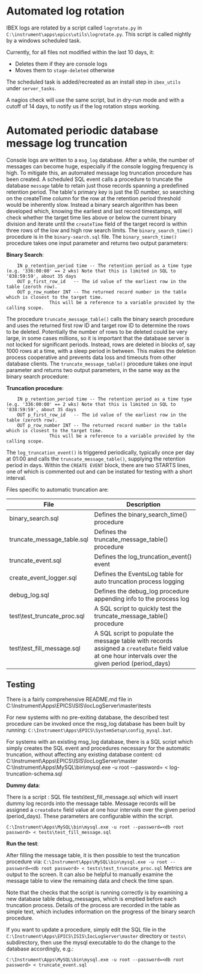 # Automated log rotation

IBEX logs are rotated by a script called `logrotate.py` in `C:\instrument\apps\epics\utils\logrotate.py`. This script is called nightly by a windows scheduled task. 

Currently, for all files not modified within the last 10 days, it:
- Deletes them if they are console logs
- Moves them to `stage-deleted` otherwise


The scheduled task is added/recreated as an install step in `ibex_utils` under `server_tasks`.

A nagios check will use the same script, but in dry-run mode and with a cutoff of 14 days, to notify us if the log rotation stops working.


# Automated periodic database message log truncation
Console logs are written to a `msg_log` database. After a while, the number of messages can become huge, especially if the console logging frequency is high. To mitigate this, an automated message log truncation procedure has been created. A scheduled SQL event calls a procedure to truncate the database `message` table to retain just those records spanning a predefined retention period.
The table's primary key is just the ID number, so searching on the createTime column for the row at the retention period threshold would be inherently slow. Instead a binary search algorithm has been developed which, knowing the earliest and last record timestamps, will check whether the target time lies above or below the current binary division and iterate until the `createTime` field of the target record is within three rows of the low and high row search limits. The `binary_search_time()` procedure is in the `binary-search.sql` file.
The `binary_search_time()` procedure takes one input parameter and returns two output parameters:

**Binary Search**:
```
    IN p_retention_period time -- The retention period as a time type (e.g. '336:00:00' == 2 wks) Note that this is limited in SQL to '838:59:59', about 35 days
    OUT p_first_row_id   -- The id value of the earliest row in the table (zeroth row).
    OUT p_row_number INT -- The returned record number in the table which is closest to the target time.
 			    This will be a reference to a variable provided by the calling scope.
```
The procedure `truncate_message_table()` calls the binary search procedure and uses the returned first row ID and target row ID to determine the rows to be deleted. Potentially the number of rows to be deleted could be very large, in some cases millions, so it is important that the database server is not locked for significant periods. Instead, rows are deleted in blocks of, say 1000 rows at a time, with a sleep period in between. This makes the deletion process cooperative and prevents data loss and timeouts from other database clients.
The `truncate_message_table()` procedure takes one input parameter and returns two output parameters, in the same way as the binary search procedure:

**Truncation procedure**:
```
    IN p_retention_period time -- The retention period as a time type (e.g. '336:00:00' == 2 wks) Note that this is limited in SQL to '838:59:59', about 35 days
    OUT p_first_row_id   -- The id value of the earliest row in the table (zeroth row).
    OUT p_row_number INT -- The returned record number in the table which is closest to the target time.
 			    This will be a reference to a variable provided by the calling scope.
```

The `log_truncation_event()` is triggered periodically, typically once per day at 01:00 and calls the `truncate_message_table()`, supplying the retention period in days. Within the `CREATE EVENT` block, there are two STARTS lines, one of which is commented out and can be instated for testing with a short interval. 

Files specific to automatic truncation are:

| File | Description |
| -----| ----------- |
| binary_search.sql | Defines the binary_search_time() procedure |
| truncate_message_table.sql | Defines the truncate_message_table() procedure |
| truncate_event.sql | Defines the log_truncation_event() event |
| create_event_logger.sql | Defines the EventsLog table for auto truncation process logging |
| debug_log.sql | Defines the debug_log procedure appending info to the process log |
| test\test_truncate_proc.sql | A SQL script to quickly test the truncate_message_table() procedure |
| test\test_fill_message.sql | A SQL script to populate the message table with records assigned a `createDate` field value at one hour intervals over the given period (period_days)  |

## Testing
There is a fairly comprehensive README.md file in C:\Instrument\Apps\EPICS\ISIS\IocLogServer\master\tests

For new systems with no pre-exiting database, the described test procedure can be invoked once the msg_log database has been built by running: `C:\Instrument\Apps\EPICS\SystemSetup\config_mysql.bat`.

For systems with an existing msg_log database, there is a SQL script which simply creates the SQL event and procedures necessary for the automatic truncation, without affecting any existing database content:
cd C:\Instrument\Apps\EPICS\ISIS\IocLogServer\master
C:\Instrument\Apps\MySQL\bin\mysql.exe -u root --password=<db root password> < log-truncation-schema.sql

**Dummy data**:

There is a script : SQL file tests\test_fill_message.sql which will insert dummy log records into the message table. Message records will be assigned a `createDate` field value at one hour intervals over the given period (period_days). These parameters are configurable within the script.

`C:\Instrument\Apps\MySQL\bin\mysql.exe -u root --password=<db root password> < tests\test_fill_message.sql`

**Run the test**:

After filling the message table, it is then possible to test the truncation procedure via:
`C:\Instrument\Apps\MySQL\bin\mysql.exe -u root --password=<db root password> < tests\test_truncate_proc.sql`
Metrics are output to the screen. It can also be helpful to manually examine the message table to view the remaining data and check the time span.

Note that the checks that the script is running correctly is by examining a new database table debug_messages, which is emptied before each truncation process. Details of the process are recorded in the table as simple text, which includes information on the progress of the binary search procedure.

If you want to update a procedure, simply edit the SQL file in the `C:\Instrument\Apps\EPICS\ISIS\IocLogServer\master` directory or `tests\` subdirectory, then use the mysql executable to do the change to the database accordingly, e.g.:

`C:\Instrument\Apps\MySQL\bin\mysql.exe -u root --password=<db root password> < truncate_event.sql`

